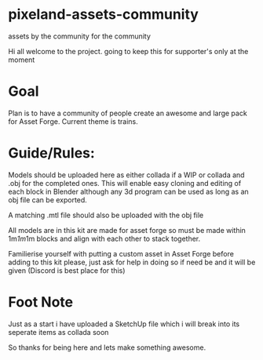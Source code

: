 # pixeland-assets-community

assets by the community for the community

Hi all welcome to the project. going to keep this for supporter's only at the moment


# Goal
Plan is to have a community of people create an awesome and large pack for Asset Forge. Current theme is trains.

# Guide/Rules:

Models should be uploaded here as either collada if a WIP or collada and .obj for the completed ones. This will enable easy cloning and editing of each block in Blender although any 3d program can be used as long as an obj file can be exported.

A matching .mtl file should also be uploaded with the obj file

All models are in this kit are made for asset forge so must be made within 1m*1m*1m blocks and align with each
other to stack together.

Familierise yourself with putting a custom asset in Asset Forge before adding to this kit please, just ask for help in doing so if need be and it will be given (Discord is best place for this)

# Foot Note
Just as a start i have uploaded a SketchUp file which i will break into its seperate items as collada soon

So thanks for being here and lets make something awesome.

